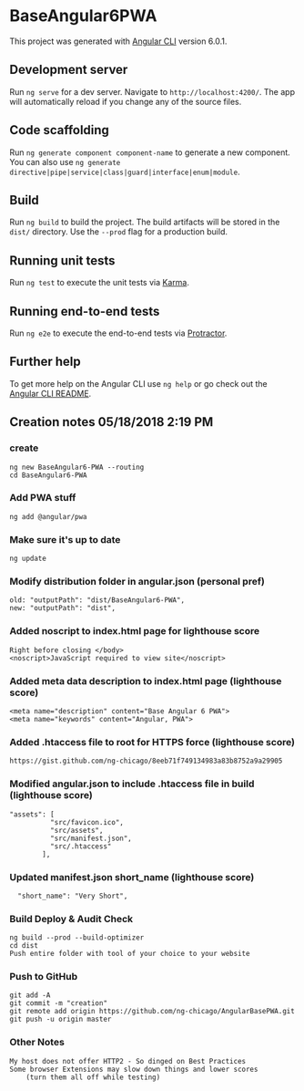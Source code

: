 # BaseAngular6PWA

This project was generated with [Angular CLI](https://github.com/angular/angular-cli) version 6.0.1.

## Development server

Run `ng serve` for a dev server. Navigate to `http://localhost:4200/`. The app will automatically reload if you change any of the source files.

## Code scaffolding

Run `ng generate component component-name` to generate a new component. You can also use `ng generate directive|pipe|service|class|guard|interface|enum|module`.

## Build

Run `ng build` to build the project. The build artifacts will be stored in the `dist/` directory. Use the `--prod` flag for a production build.

## Running unit tests

Run `ng test` to execute the unit tests via [Karma](https://karma-runner.github.io).

## Running end-to-end tests

Run `ng e2e` to execute the end-to-end tests via [Protractor](http://www.protractortest.org/).

## Further help

To get more help on the Angular CLI use `ng help` or go check out the [Angular CLI README](https://github.com/angular/angular-cli/blob/master/README.md).


## Creation notes 05/18/2018 2:19 PM

### create
    ng new BaseAngular6-PWA --routing
    cd BaseAngular6-PWA

### Add PWA stuff
    ng add @angular/pwa

### Make sure it's up to date
    ng update

### Modify distribution folder in angular.json (personal pref)
	old: "outputPath": "dist/BaseAngular6-PWA",
	new: "outputPath": "dist",

### Added noscript to index.html page for lighthouse score
    Right before closing </body>
    <noscript>JavaScript required to view site</noscript>

### Added meta data description to index.html page (lighthouse score)
	<meta name="description" content="Base Angular 6 PWA">
  	<meta name="keywords" content="Angular, PWA">

### Added .htaccess file to root for HTTPS force (lighthouse score)
	https://gist.github.com/ng-chicago/8eeb71f749134983a83b8752a9a29905

### Modified angular.json to include .htaccess file in build (lighthouse score)
	"assets": [
              "src/favicon.ico",
              "src/assets",
              "src/manifest.json",
              "src/.htaccess"
            ],

### Updated manifest.json short_name (lighthouse score)
	  "short_name": "Very Short",

### Build Deploy & Audit Check
    ng build --prod --build-optimizer
    cd dist
    Push entire folder with tool of your choice to your website

### Push to GitHub
    git add -A
    git commit -m "creation"
    git remote add origin https://github.com/ng-chicago/AngularBasePWA.git
    git push -u origin master

### Other Notes
    My host does not offer HTTP2 - So dinged on Best Practices
    Some browser Extensions may slow down things and lower scores
        (turn them all off while testing)
